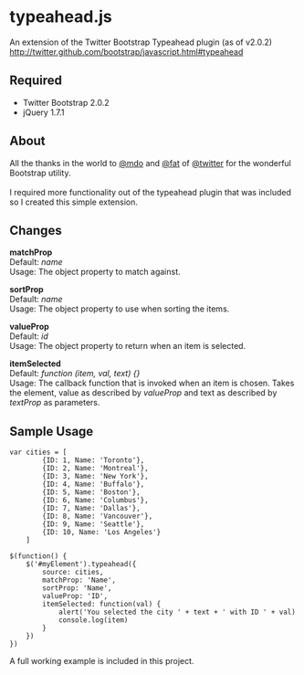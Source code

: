 typeahead.js
============

An extension of the Twitter Bootstrap Typeahead plugin (as of v2.0.2)<br />
<http://twitter.github.com/bootstrap/javascript.html#typeahead>

Required
-----------------
* Twitter Bootstrap 2.0.2
* jQuery 1.7.1

About
-----
All the thanks in the world to [@mdo](https://twitter.com/#!/mdo) and [@fat](https://twitter.com/#!/fat) of [@twitter](https://twitter.com/) for the wonderful Bootstrap utility.<br /><br />
I required more functionality out of the typeahead plugin that was included so I created this simple extension.

Changes
-------

**matchProp**<br />
Default: *name*<br />
Usage: The object property to match against.

**sortProp**<br />
Default: *name*<br />
Usage: The object property to use when sorting the items.

**valueProp**<br />
Default: *id*<br />
Usage: The object property to return when an item is selected.

**itemSelected**<br />
Default: *function (item, val, text) {}*<br />
Usage: The callback function that is invoked when an item is chosen.  Takes the element, value as described by *valueProp* and text as described by *textProp* as parameters.

Sample Usage
------------
    var cities = [
			{ID: 1, Name: 'Toronto'},
			{ID: 2, Name: 'Montreal'},
			{ID: 3, Name: 'New York'},
			{ID: 4, Name: 'Buffalo'},
			{ID: 5, Name: 'Boston'},
			{ID: 6, Name: 'Columbus'},
			{ID: 7, Name: 'Dallas'},
			{ID: 8, Name: 'Vancouver'},
			{ID: 9, Name: 'Seattle'},
			{ID: 10, Name: 'Los Angeles'}
	    ]

	$(function() {
		$('#myElement').typeahead({
			source: cities,
			matchProp: 'Name',
			sortProp: 'Name',
			valueProp: 'ID',
			itemSelected: function(val) {
				alert('You selected the city ' + text + ' with ID ' + val)
				console.log(item)
			}
		})
	})

A full working example is included in this project.